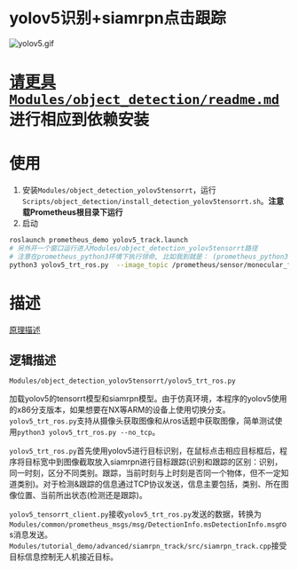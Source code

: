 # yolov5识别+siamrpn点击跟踪
![yolov5.gif](https://qiniu.md.amovlab.com/img/m/202206/20220606/1132215673307727086911488.gif)

# [请更具`Modules/object_detection/readme.md`](../../../object_detection/readme.md)进行相应到依赖安装
# 使用

1. 安装`Modules/object_detection_yolov5tensorrt`，运行`Scripts/object_detection/install_detection_yolov5tensorrt.sh`。__注意载Prometheus根目录下运行__
2. 启动
```bash
roslaunch prometheus_demo yolov5_track.launch
# 另外开一个窗口运行进入Modules/object_detection_yolov5tensorrt路径
# 注意在prometheus_python3环境下执行领命, 比如我到就是： (prometheus_python3) onx@onx:~$ python3 yolov5_tensorrt_client.py
python3 yolov5_trt_ros.py  --image_topic /prometheus/sensor/monocular_front/image_raw
```

# 描述
[原理描述](https://github.com/amov-lab/Prometheus/wiki/Prometheus%E7%9B%AE%E6%A0%87%E6%A3%80%E6%B5%8B%E7%AE%97%E6%B3%95-%E9%80%9A%E7%94%A8%E7%9B%AE%E6%A0%87%E6%A3%80%E6%B5%8B)

## 逻辑描述
`Modules/object_detection_yolov5tensorrt/yolov5_trt_ros.py`

加载yolov5的tensorrt模型和siamrpn模型。由于仿真环境，本程序的yolov5使用的x86分支版本，如果想要在NX等ARM的设备上使用切换分支。`yolov5_trt_ros.py`支持从摄像头获取图像和从ros话题中获取图像，简单测试使用`python3 yolov5_trt_ros.py --no_tcp`。

`yolov5_trt_ros.py`首先使用yolov5进行目标识别，在鼠标点击相应目标框后，程序将目标宽中到图像截取放入siamrpn进行目标跟踪(识别和跟踪的区别：识别，同一时刻，区分不同类别。跟踪，当前时刻与上时刻是否同一个物体，但不一定知道类别)。对于检测&跟踪的信息通过TCP协议发送，信息主要包括，类别、所在图像位置、当前所出状态(检测还是跟踪)。

`yolov5_tensorrt_client.py`接收`yolov5_trt_ros.py`发送的数据，转换为`Modules/common/prometheus_msgs/msg/DetectionInfo.msDetectionInfo.msg`ros消息发送。`Modules/tutorial_demo/advanced/siamrpn_track/src/siamrpn_track.cpp`接受目标信息控制无人机接近目标。


